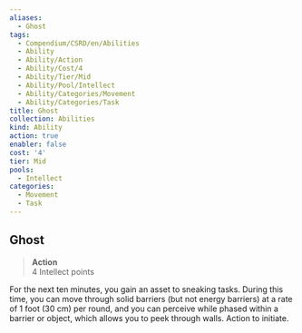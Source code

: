 ```yaml
---
aliases:
  - Ghost
tags:
  - Compendium/CSRD/en/Abilities
  - Ability
  - Ability/Action
  - Ability/Cost/4
  - Ability/Tier/Mid
  - Ability/Pool/Intellect
  - Ability/Categories/Movement
  - Ability/Categories/Task
title: Ghost
collection: Abilities
kind: Ability
action: true
enabler: false
cost: '4'
tier: Mid
pools:
  - Intellect
categories:
  - Movement
  - Task
---
```

## Ghost  
>**Action**  
>4 Intellect points
  
For the next ten minutes, you gain an asset to sneaking tasks. During this time, you can move through solid barriers (but not energy barriers) at a rate of 1 foot (30 cm) per round, and you can perceive while phased within a barrier or object, which allows you to peek through walls. Action to initiate.